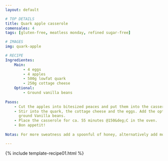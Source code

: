 ```yaml
---
layout: default

# TOP DETAILS
title: Quark apple casserole
comensales: 4
tags: [gluten-free, meatless monday, refined sugar-free]

# IMAGES
img: quark-apple

# RECIPE
Ingredientes:
    Main:
        - 4 eggs
        - 4 apples
        - 500g lowfat quark
        - 250g cottage cheese
    Optional:
        - Ground vanilla beans
        
Pasos:
    - Cut the apples into bitesized peaces and put them into the casserole dish.
    - Stir into the quark, the cottage cheese and the eggs. Add the optional
      ground Vanilla beans.
    - Place the casserole for ca. 55 minutes @150&deg;C in the oven.
    - Bon appetit!
  
Notas: For more sweatness add a spoonful of honey, alternatively add more apples or a banana.

---
```

<!--more-->

{% include template-recipe01.html %}

